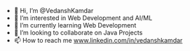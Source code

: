 - 👋 Hi, I’m @VedanshKamdar
- 👀 I’m interested in Web Development and AI/ML
- 🌱 I’m currently learning Web Development
- 💞️ I’m looking to collaborate on Java Projects
- 📫 How to reach me www.linkedin.com/in/vedanshkamdar

<!---
VedanshKamdar/VedanshKamdar is a ✨ special ✨ repository because its `README.md` (this file) appears on your GitHub profile.
You can click the Preview link to take a look at your changes.
--->

